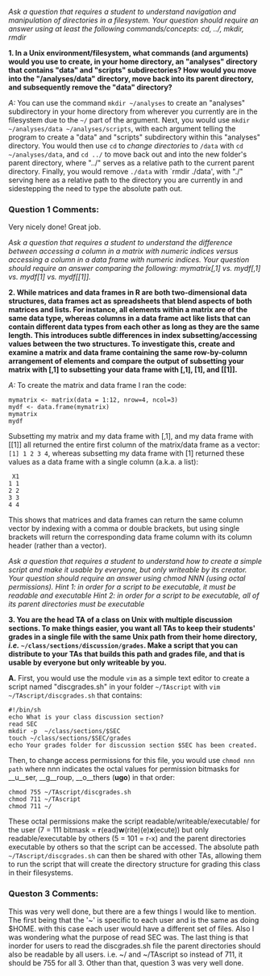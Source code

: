 _Ask a question that requires a student to understand navigation and manipulation of directories in a filesystem. Your question should require an answer using at least the following commands/concepts: cd, ../, mkdir, rmdir_

__1. In a Unix environment/filesystem, what commands (and arguments) would you use to create, in your home directory, an "analyses" directory that contains "data" and "scripts" subdirectories? How would you move into the "/analyses/data" directory, move back into its parent directory, and subsequently remove the "data" directory?__ 

_A:_ You can use the command `mkdir ~/analyses` to create an "analyses" subdirectory in your home directory from wherever you currently are in the filesystem due to the `~/` part of the argument.  Next, you would use `mkdir ~/analyses/data ~/analyses/scripts`, with each argument telling the program to create a "data" and "scripts" subdirectory within this "analyses" directory. You would then use `cd` to _change directories_ to `/data` with `cd ~/analyses/data`, and `cd ../` to move back out and into the new folder's parent directory, where "../" serves as a relative path to the current parent directory. Finally, you would remove `./data` with `rmdir ./data', with "./" serving here as a relative path to the directory you are currently in and sidestepping the need to type the absolute path out.

### Question 1 Comments:
Very nicely done! Great job.

_Ask a question that requires a student to understand the difference between accessing a column in a matrix with numeric indices versus accessing a column in a data frame with numeric indices. Your question should require an answer comparing the following: mymatrix[,1] vs. mydf[,1] vs. mydf[1] vs. mydf[[1]]._

__2. While matrices and data frames in R are both two-dimensional data structures, data frames act as spreadsheets that blend aspects of both matrices and lists. For instance, all elements within a matrix are of the same data type, whereas columns in a data frame act like lists that can contain different data types from each other as long as they are the same length. This introduces subtle differences in index subsetting/accessing values between the two structures. To investigate this, create and examine a matrix and data frame containing the same row-by-column arrangement of elements and compare the output of subsetting your matrix with [,1] to subsetting your data frame with [,1], [1], and [[1]].__

_A:_ To create the matrix and data frame I ran the code:

    mymatrix <- matrix(data = 1:12, nrow=4, ncol=3)
    mydf <- data.frame(mymatrix)
    mymatrix
    mydf

Subsetting my matrix and my data frame with [,1], and my data frame with [[1]] all returned the entire first column of the matrix/data frame as a vector: `[1] 1 2 3 4`, whereas subsetting my data frame with [1] returned these values as a data frame with a single column (a.k.a. a list):

     X1
    1 1
    2 2
    3 3
    4 4

This shows that matrices and data frames can return the same column vector by indexing with a comma or double brackets, but using single brackets will return the corresponding data frame column with its column header (rather than a vector).


_Ask a question that requires a student to understand how to create a simple script and make it usable by everyone, but only writeable by its creator. Your question should require an answer using chmod NNN (using octal permissions).
Hint 1: in order for a script to be executable, it must be readable and executable
Hint 2: in order for a script to be executable, all of its parent directories must be executable_

__3. You are the head TA of a class on Unix with multiple discussion sections. To make things easier, you want all TAs to keep their students' grades in a single file with the same Unix path from their home directory, _i.e._ `~/class/sections/discussion/grades`. Make a script that you can distribute to your TAs that builds this path and grades file, and that is usable by everyone but only writeable by you.__

__A.__ First, you would use the module `vim` as a simple text editor to create a script named "discgrades.sh" in your folder `~/TAscript` with `vim ~/TAscript/discgrades.sh` that contains:

    #!/bin/sh
    echo What is your class discussion section?
    read SEC
    mkdir -p  ~/class/sections/$SEC
    touch ~/class/sections/$SEC/grades
    echo Your grades folder for discussion section $SEC has been created.

Then, to change access permissions for this file, you would use `chmod nnn path` where nnn indicates the octal values for permission bitmasks for __u__ser, __g__roup, __o__thers (__ugo__) in that order:

    chmod 755 ~/TAscript/discgrades.sh
    chmod 711 ~/TAscript
    chmod 711 ~/

These octal permissions make the script readable/writeable/executable/ for the user (7 = 111 bitmask = __r__(ead)__w__(rite)(e)__x__(ecute)) but only readable/executable by others (5 = 101 = r-x) and the parent directories executable by others so that the script can be accessed. The absolute path `~/TAscript/discgrades.sh` can then be shared with other TAs, allowing them to run the script that will create the directory structure for grading this class in their filesystems.

### Queston 3 Comments:
This was very well done, but there are a few things I would like to mention. The first being that the '~' is specific to each user and is the same as doing $HOME. with this case each user would have a different set of files. Also I was wondering what the purpose of read SEC was. The last thing is that inorder for users to read the discgrades.sh file the parent directories should also be readable by all users. i.e. ~/ and ~/TAscript so instead of 711, it should be 755 for all 3. Other than that, question 3 was very well done.
